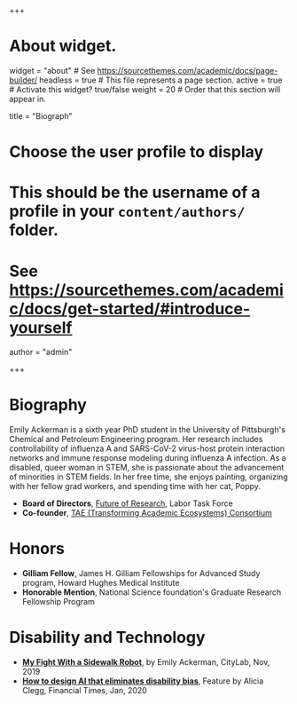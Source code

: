 +++
# About widget.
widget = "about"  # See https://sourcethemes.com/academic/docs/page-builder/
headless = true  # This file represents a page section.
active = true  # Activate this widget? true/false
weight = 20  # Order that this section will appear in.

title = "Biograph"

# Choose the user profile to display
# This should be the username of a profile in your `content/authors/` folder.
# See https://sourcethemes.com/academic/docs/get-started/#introduce-yourself
author = "admin"

+++

# Biography

Emily Ackerman is a sixth year PhD student in the University of Pittsburgh's Chemical and Petroleum Engineering program. Her research includes controllability of influenza A and SARS-CoV-2 virus-host protein interaction networks and immune response modeling during influenza A infection. As a disabled, queer woman in STEM, she is passionate about the advancement of minorities in STEM fields. In her free time, she enjoys painting, organizing with her fellow grad workers, and spending time with her cat, Poppy.

* **Board of Directors**, [Future of Research](https://www.futureofresearch.org/), Labor Task Force
* **Co-founder**, [TAE (Transforming Academic Ecosystems) Consortium](TAEconsortium.netlify.com)

# Honors 

* **Gilliam Fellow**, James H. Gilliam Fellowships for Advanced Study program, Howard Hughes Medical Institute
* **Honorable Mention**, National Science foundation's Graduate Research Fellowship Program

# Disability and Technology 

* [**My Fight With a Sidewalk Robot**](https://www.citylab.com/perspective/2019/11/autonomous-technology-ai-robot-delivery-disability-rights/602209/?preview=CV0C14y8yNT7letbOsOd4kJwvoI), by Emily Ackerman, CityLab, Nov, 2019
* [**How to design AI that eliminates disability bias**](https://www.ft.com/content/f5bd21da-33b8-11ea-a329-0bcf87a328f2), Feature by Alicia Clegg, Financial Times, Jan, 2020

